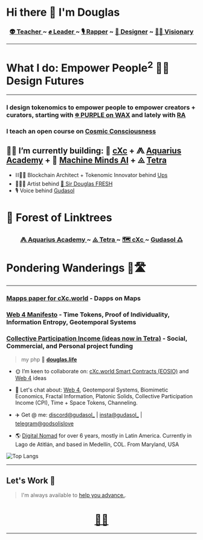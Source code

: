 # Hi there 👋 I'm Douglas 
<h3 align="center"><b>
 <a href="https://in.aquarius.academy">👽 Teacher </a> ~ 
 <a href="https://lu.ma/aquadac">✊ Leader </a> ~ 
 <a href="https://open.spotify.com/playlist/2WEKrYq0mht0kyFguEcYzi">🎙 Rapper</a> ~ 
 <a href="https://www.redbubble.com/people/SirDouglasFresh/shop">🎨 Designer</a> ~ 
 <a href="https://gudasol.gumroad.com">🧙‍♂️ Visionary</a>
</b>
</h3>

--- 

# What I do: Empower People<sup>2</sup> 💫🙏 Design Futures

___

### I design tokenomics to empower people to empower creators + curators, starting with [🔯 PURPLE on WAX](https://github.com/currentxchange/purple-explainer) and lately with [RA](https://know.tetra.earth/info/system/localnomics)

### I teach an open course on [Cosmic Consciousness](https://aquarius.academy/learn/universal-consciousness-densities-dimensions-matrices-grids/)

## 👷‍♂️ I’m currently building: 🔺 [cXc](https://linktr.ee/cxc.world) + ⨇ [Aquarius Academy](https://aquarius.academy/) + 🦾 [Machine Minds AI](https://godsol.gumroad.com) + ⨻ [Tetra](https://tetra.earth)

- ⛓👷‍♂️ Blockchain Architect + Tokenomic Innovator behind [Ups](https://github.com/currentxchange/ups) 
- 🧙‍♂️🎇 Artist behind [🔮 Sir Douglas FRESH](https://www.redbubble.com/people/SirDouglasFresh/shop)
- 🎙 Voice behind [Gudasol](https://open.spotify.com/playlist/2WEKrYq0mht0kyFguEcYzi)

# 🌳 Forest of Linktrees

<h3 align="center"><b>
 <a href="https://linktr.ee/aquariusacademy"> ⨇ Aquarius Academy </a> ~ 
 <a href="https://linktr.ee/tetra.earth"> ⨻ Tetra </a> ~ 
 <a href="https://linktr.ee/cXc.world"> 🗺 cXc </a> ~ 
 <a href="https://linktr.ee/gudasol"> Gudasol 🜛 </a> 
</b>
</h3>



# Pondering Wanderings 🤔🛣

___

### [Mapps paper for cXc.world](https://docs.google.com/document/d/1YppJ2EYumRI2j0UHYdZh7NJMObMI_NfHgaFRLbjgBtw/preview) - Dapps on Maps 

### [Web 4 Manifesto](https://github.com/dougbutner/web-4) - Time Tokens, Proof of Individuality, Information Entropy, Geotemporal Systems  

### [Collective Participation Income (ideas now in Tetra)](https://github.com/dougbutner/effective-collective) - Social, Commercial, and Personal project funding



> my php 🏡 **[douglas.life](https://douglas.life/)** 

  


- 🌞 I’m keen to collaborate on: [cXc.world Smart Contracts (EOSIO)](https://github.com/dougbutner/beta-pseudo) and [Web 4](https://github.com/dougbutner/web-4) ideas
- 💬 Let's chat about: [Web 4](https://github.com/dougbutner/web-4), Geotemporal Systems, Biomimetic Economics, Fractal Information, Platonic Solids, Collective Participation Income (CPI), Time + Space Tokens, Channeling.
- ✈️ Get @ me: [discord@gudasol_](https://discord.gg/MrRXZYhHfp) | [insta@gudasol_](https://instagram.com/gudasol) | [telegram@godsolislove](https://tg.me/godsolislove)

- 🌎 [Digital Nomad](https://gudasol.gumroad.com/l/become-digital-nomad) for over 6 years, mostly in Latin America. Currently in Lago de Atitlán, and based in Medellín, COL. From Maryland, USA

![Top Langs](https://github-readme-stats.vercel.app/api/top-langs/?username=dougbutner&layout=donut)

___   

## Let's Work 🤝
> I'm always available to [help you advance.](https://gudasol.gumroad.com/).
 
<h1 align="center">
<a href="https://linktr.ee/gudasol">🔗🌳</a>
</h1>

___  
